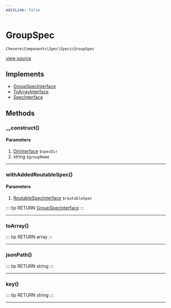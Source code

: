 ```yaml
---
editLink: false
---
```


# GroupSpec

`Chevere\Components\Spec\Specs\GroupSpec`

[view source](https://github.com/chevere/chevere/blob/master/src/Chevere/Components/Spec/Specs/GroupSpec.php)

## Implements

- [GroupSpecInterface](../../../Interfaces/Spec/Specs/GroupSpecInterface.md)
- [ToArrayInterface](../../../Interfaces/Common/ToArrayInterface.md)
- [SpecInterface](../../../Interfaces/Spec/SpecInterface.md)

## Methods

### __construct()

#### Parameters

1. [DirInterface](../../../Interfaces/Filesystem/DirInterface.md) `$specDir`
2. string `$groupName`

---

### withAddedRoutableSpec()

#### Parameters

1. [RoutableSpecInterface](../../../Interfaces/Spec/Specs/RoutableSpecInterface.md) `$routableSpec`

::: tip RETURN
[GroupSpecInterface](../../../Interfaces/Spec/Specs/GroupSpecInterface.md)
:::

---

### toArray()

::: tip RETURN
array
:::

---

### jsonPath()

::: tip RETURN
string
:::

---

### key()

::: tip RETURN
string
:::

---
